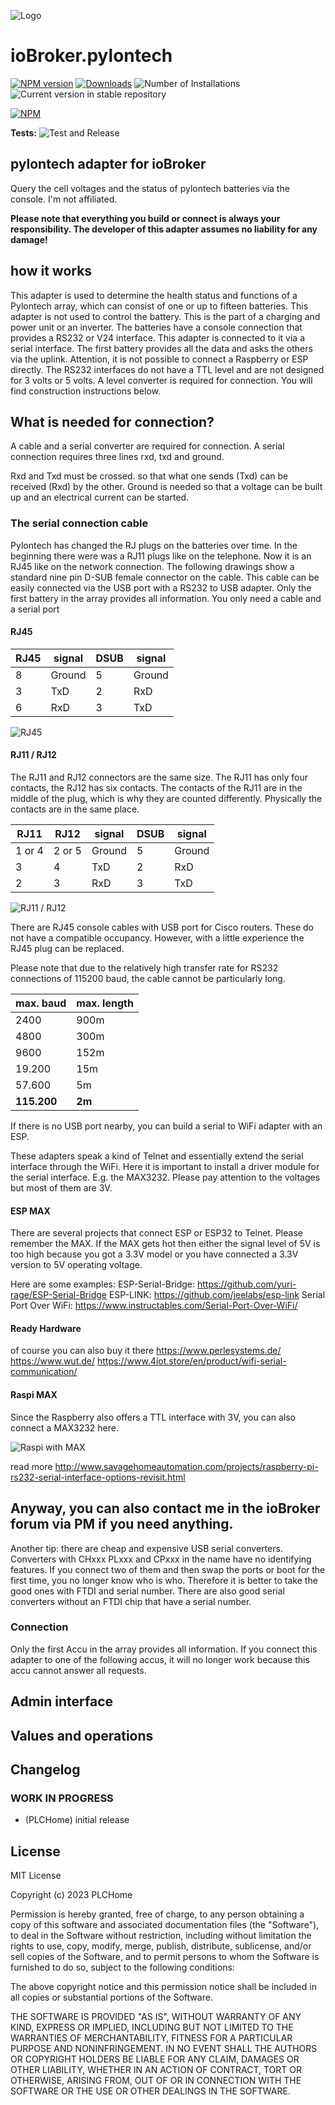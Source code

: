 ![Logo](admin/pylontech.png)

# ioBroker.pylontech

[![NPM version](https://img.shields.io/npm/v/iobroker.pylontech.svg)](https://www.npmjs.com/package/iobroker.pylontech)
[![Downloads](https://img.shields.io/npm/dm/iobroker.pylontech.svg)](https://www.npmjs.com/package/iobroker.pylontech)
![Number of Installations](https://iobroker.live/badges/pylontech-installed.svg)
![Current version in stable repository](https://iobroker.live/badges/pylontech-stable.svg)

[![NPM](https://nodei.co/npm/iobroker.pylontech.png?downloads=true)](https://nodei.co/npm/iobroker.pylontech/)

**Tests:** ![Test and Release](https://github.com/PLCHome/ioBroker.pylontech/workflows/Test%20and%20Release/badge.svg)

## pylontech adapter for ioBroker

Query the cell voltages and the status of pylontech batteries via the console. I'm not affiliated.

**Please note that everything you build or connect is always your responsibility. The developer of this adapter assumes no liability for any damage!**

## how it works

This adapter is used to determine the health status and functions of a Pylontech array, which can consist of one or up to fifteen batteries.
This adapter is not used to control the battery. This is the part of a charging and power unit or an inverter.
The batteries have a console connection that provides a RS232 or V24 interface. This adapter is connected to it via a serial interface.
The first battery provides all the data and asks the others via the uplink.
Attention, it is not possible to connect a Raspberry or ESP directly. The RS232 interfaces do not have a TTL level and are not designed for 3 volts or 5 volts. A level converter is required for connection. You will find construction instructions below.

## What is needed for connection?

A cable and a serial converter are required for connection.
A serial connection requires three lines rxd, txd and ground.

Rxd and Txd must be crossed. so that what one sends (Txd) can be received (Rxd) by the other. Ground is needed so that a voltage can be built up and an electrical current can be started.

### The serial connection cable

Pylontech has changed the RJ plugs on the batteries over time.
In the beginning there were was a RJ11 plugs like on the telephone. Now it is an RJ45 like on the network connection.
The following drawings show a standard nine pin D-SUB female connector on the cable.
This cable can be easily connected via the USB port with a RS232 to USB adapter.
Only the first battery in the array provides all information. You only need a cable and a serial port

#### RJ45

| RJ45 | signal | DSUB | signal |
| ---- | ------ | ---- | ------ |
| 8    | Ground | 5    | Ground |
| 3    | TxD    | 2    | RxD    |
| 6    | RxD    | 3    | TxD    |

![RJ45](media/8p.jpg)

#### RJ11 / RJ12

The RJ11 and RJ12 connectors are the same size. The RJ11 has only four contacts, the RJ12 has six contacts. The contacts of the RJ11 are in the middle of the plug, which is why they are counted differently. Physically the contacts are in the same place.

| RJ11   | RJ12   | signal | DSUB | signal |
| ------ | ------ | ------ | ---- | ------ |
| 1 or 4 | 2 or 5 | Ground | 5    | Ground |
| 3      | 4      | TxD    | 2    | RxD    |
| 2      | 3      | RxD    | 3    | TxD    |

![RJ11 / RJ12](media/4p.jpg)

There are RJ45 console cables with USB port for Cisco routers. These do not have a compatible occupancy. However, with a little experience the RJ45 plug can be replaced.

Please note that due to the relatively high transfer rate for RS232 connections of 115200 baud, the cable cannot be particularly long.

| max. baud   | max. length |
| ----------- | ----------- |
| 2400        | 900m        |
| 4800        | 300m        |
| 9600        | 152m        |
| 19.200      | 15m         |
| 57.600      | 5m          |
| **115.200** | **2m**      |

If there is no USB port nearby, you can build a serial to WiFi adapter with an ESP.

These adapters speak a kind of Telnet and essentially extend the serial interface through the WiFi. Here it is important to install a driver module for the serial interface. E.g. the MAX3232. Please pay attention to the voltages but most of them are 3V.

#### ESP MAX

There are several projects that connect ESP or ESP32 to Telnet. Please remember the MAX. If the MAX gets hot then either the signal level of 5V is too high because you got a 3.3V model or you have connected a 3.3V version to 5V operating voltage.

Here are some examples:
ESP-Serial-Bridge: https://github.com/yuri-rage/ESP-Serial-Bridge
ESP-LINK: https://github.com/jeelabs/esp-link
Serial Port Over WiFi: https://www.instructables.com/Serial-Port-Over-WiFi/

#### Ready Hardware

of course you can also buy it there
https://www.perlesystems.de/
https://www.wut.de/
https://www.4iot.store/en/product/wifi-serial-communication/

#### Raspi MAX

Since the Raspberry also offers a TTL interface with 3V, you can also connect a MAX3232 here.

![Raspi with MAX](media/rpicom.jpg)

read more http://www.savagehomeautomation.com/projects/raspberry-pi-rs232-serial-interface-options-revisit.html

## Anyway, you can also contact me in the ioBroker forum via PM if you need anything.

Another tip: there are cheap and expensive USB serial converters. Converters with CHxxx PLxxx and CPxxx in the name have no identifying features. If you connect two of them and then swap the ports or boot for the first time, you no longer know who is who. Therefore it is better to take the good ones with FTDI and serial number. There are also good serial converters without an FTDI chip that have a serial number.

### Connection

Only the first Accu in the array provides all information. If you connect this adapter to one of the following accus, it will no longer work because this accu cannot answer all requests.

## Admin interface

## Values and operations

## Changelog

<!--
    Placeholder for the next version (at the beginning of the line):
    ### **WORK IN PROGRESS**
-->

### **WORK IN PROGRESS**

- (PLCHome) initial release

## License

MIT License

Copyright (c) 2023 PLCHome

Permission is hereby granted, free of charge, to any person obtaining a copy
of this software and associated documentation files (the "Software"), to deal
in the Software without restriction, including without limitation the rights
to use, copy, modify, merge, publish, distribute, sublicense, and/or sell
copies of the Software, and to permit persons to whom the Software is
furnished to do so, subject to the following conditions:

The above copyright notice and this permission notice shall be included in all
copies or substantial portions of the Software.

THE SOFTWARE IS PROVIDED "AS IS", WITHOUT WARRANTY OF ANY KIND, EXPRESS OR
IMPLIED, INCLUDING BUT NOT LIMITED TO THE WARRANTIES OF MERCHANTABILITY,
FITNESS FOR A PARTICULAR PURPOSE AND NONINFRINGEMENT. IN NO EVENT SHALL THE
AUTHORS OR COPYRIGHT HOLDERS BE LIABLE FOR ANY CLAIM, DAMAGES OR OTHER
LIABILITY, WHETHER IN AN ACTION OF CONTRACT, TORT OR OTHERWISE, ARISING FROM,
OUT OF OR IN CONNECTION WITH THE SOFTWARE OR THE USE OR OTHER DEALINGS IN THE
SOFTWARE.
